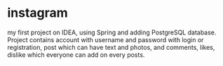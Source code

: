 # instagram

my first project on IDEA, using Spring and adding PostgreSQL database. 
Project contains account with username and password with login or registration, 
post which can have text and photos, and 
comments, likes, dislike which everyone can add on every posts.
